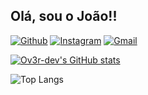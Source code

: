 ## Olá, sou o João!!

[![Github](https://img.shields.io/badge/GitHub-100000?style=for-the-badge&logo=github&logoColor=white)](https://github.com/Ov3r-dev)
[![Instagram](https://img.shields.io/badge/Instagram-E4405F?style=for-the-badge&logo=instagram&logoColor=white)](https://www.instagram.com/gonzales_ov3r/)
[![Gmail](https://img.shields.io/badge/Gmail-D14836?style=for-the-badge&logo=gmail&logoColor=white)](joaopedrodev@gmail.com)


[![Ov3r-dev's GitHub stats](https://github-readme-stats.vercel.app/api?username=Ov3r-dev&show_icons=true&theme=dark)](https://github.com/anuraghazra/github-readme-stats)

![Top Langs](https://github-readme-stats.vercel.app/api/top-langs/?username=Ov3r-dev&langs_count=8&theme=dark&layout=donut-vertical)

